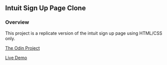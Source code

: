## Intuit Sign Up Page Clone

### Overview

This project is a replicate version of the intuit sign up page using HTML/CSS only.

[The Odin Project](https://www.theodinproject.com/courses/html-and-css/lessons/html-forms)

[Live Demo](https://alex-lvl.github.io/intuit-signup-page-clone/)